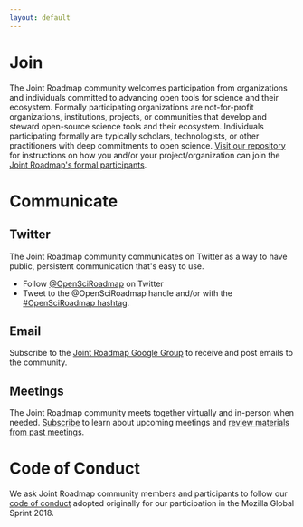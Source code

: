 ```yaml
---
layout: default
---
```


# Join
The Joint Roadmap community welcomes participation from organizations and individuals committed to advancing open tools for science and their ecosystem. Formally participating organizations are not-for-profit organizations, institutions, projects, or communities that develop and steward open-source science tools and their ecosystem. Individuals participating formally are typically scholars, technologists, or other practitioners with deep commitments to open science. [Visit our repository](https://github.com/OpenScienceRoadmap/jrost) for instructions on how you and/or your project/organization can join the [Joint Roadmap's formal participants](participants).

# Communicate

## Twitter
The Joint Roadmap community communicates on Twitter as a way to have public, persistent communication that's easy to use.
* Follow [@OpenSciRoadmap](https://twitter.com/OpenSciRoadmap) on Twitter
* Tweet to the @OpenSciRoadmap handle and/or with the [#OpenSciRoadmap hashtag](https://twitter.com/search?f=tweets&vertical=default&q=%23OpenSciRoadmap&src=typd).

## Email
Subscribe to the [Joint Roadmap Google Group](https://groups.google.com/forum/#!forum/jrost) to receive and post emails to the community.

## Meetings
The Joint Roadmap community meets together virtually and in-person when needed. [Subscribe](https://groups.google.com/forum/#!forum/jrost) to learn about upcoming meetings and [review materials from past meetings](meetings).

<!-- also update in contribute.md -->
# Code of Conduct
We ask Joint Roadmap community members and participants to follow our <a href="https://github.com/OpenScienceRoadmap/mozilla-sprint-2018/blob/master/CODE_OF_CONDUCT.md">code of conduct</a> adopted originally for our participation in the Mozilla Global Sprint 2018.
